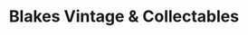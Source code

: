 ---
title: "Blakes Vintage & Collectables"
url: /aberdour/blakes-vintage-und-collectables/
shop: Antiquitäten
---